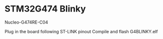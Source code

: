 # STM32G474 Blinky
Nucleo-G474RE-C04

Plug in the board following ST-LINK pinout
Compile and flash G4BLINKY.elf
